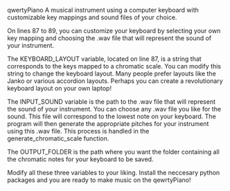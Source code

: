 qwertyPiano
A musical instrument using a computer keyboard with customizable key mappings and sound files of your choice.

On lines 87 to 89, you can customize your keyboard by selecting your own key mapping and choosing the .wav file that will represent the sound of your instrument.

The KEYBOARD_LAYOUT variable, located on line 87, is a string that corresponds to the keys mapped to a chromatic scale. You can modify this string to change the keyboard layout. Many people prefer layouts like the Janko or various accordion layouts. Perhaps you can create a revolutionary keyboard layout on your own laptop!

The INPUT_SOUND variable is the path to the .wav file that will represent the sound of your instrument. You can choose any .wav file you like for the sound. This file will correspond to the lowest note on your keyboard. The program will then generate the appropriate pitches for your instrument using this .wav file. This process is handled in the generate_chromatic_scale function.

The OUTPUT_FOLDER is the path where you want the folder containing all the chromatic notes for your keyboard to be saved.

Modify all these three variables to your liking. Install the neccesary python packages and you are ready to make music on the qewrtyPiano!
